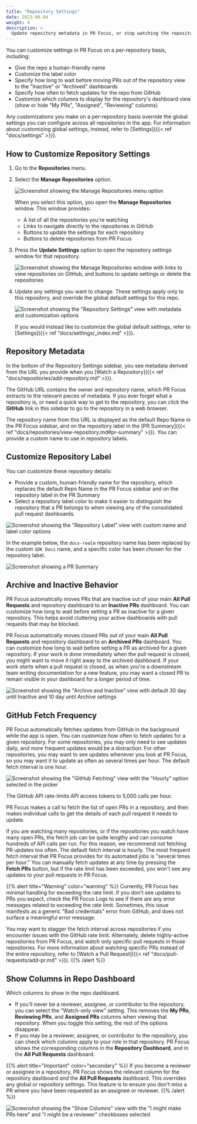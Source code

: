 ```yaml
---
title: "Repository Settings"
date: 2023-06-04
weight: 4
description: >
  Update repository metadata in PR Focus, or stop watching the repository.
---
```


You can customize settings in PR Focus on a per-repository basis, including:

- Give the repo a human-friendly name
- Customize the label color
- Specify how long to wait before moving PRs out of the repository view to the "Inactive" or "Archived" dashboards
- Specify how often to fetch updates for the repo from GitHub
- Customize which columns to display for the repository's dashboard view (show or hide "My PRs", "Assigned", "Reviewing" columns)

Any customizations you make on a per-repository basis override the global settings you can configure across all repositories in the app. For information about customizing global settings, instead, refer to [Settings]({{< ref "docs/settings" >}}).

## How to Customize Repository Settings

1. Go to the **Repositories** menu.
2. Select the **Manage Repositories** option.

   ![Screenshot showing the Manage Repositories menu option](/images/manage-repositories-menu-option.png)

   When you select this option, you open the **Manage Repositories** window. This window provides:

   - A list of all the repositories you're watching
   - Links to navigate directly to the repositories in GitHub
   - Buttons to update the settings for each repository
   - Buttons to delete repositories from PR Focus

3. Press the **Update Settings** option to open the repository settings window for that repository.

   ![Screenshot showing the Manage Repositories window with links to view repositories on GitHub, and buttons to update settings or delete the repositories](/images/manage-repositories.png)

4. Update any settings you want to change. These settings apply only to this repository, and override the global default settings for this repo.

   ![Screenshot showing the "Repository Settings" view with metadata and customization options](/images/repo-settings.png)

   If you would instead like to customize the global default settings, refer to [Settings]({{< ref "docs/settings/_index.md" >}}).

## Repository Metadata

In the bottom of the Repository Settings sidebar, you see metadata derived from the URL you provide when you [Watch a Repository]({{< ref "docs/repositories/add-repository.md" >}}).

The GitHub URL contains the owner and repository name, which PR Focus extracts to the relevant pieces of metadata. If you ever forget what a repository is, or need a quick way to get to the repository, you can click the **GitHub** link in this sidebar to go to the repository in a web browser.

The repository name from this URL is displayed as the default Repo Name in the PR Focus sidebar, and on the repository label in the [PR Summary]({{< ref "docs/repositories/view-repository.md#pr-summary" >}}). You can provide a custom name to use in repository labels.

## Customize Repository Label

You can customize these repository details:

- Provide a custom, human-friendly name for the repository, which replaces the default Repo Name in the PR Focus sidebar and on the repository label in the PR Summary
- Select a repository label color to make it easier to distinguish the repository that a PR belongs to when viewing any of the consolidated pull request dashboards.

![Screenshot showing the "Repository Label" view with custom name and label color options](/images/repo-settings.png)

In the example below, the `docs-realm` repository name has been replaced by the custom `SDK Docs` name, and a specific color has been chosen for the repository label.

![Screenshot showing a PR Summary](/images/pr-summary.png)

## Archive and Inactive Behavior

PR Focus automatically moves PRs that are inactive out of your main **All Pull Requests** and repository dashboard to an **Inactive PRs** dashboard. You can customize how long to wait before setting a PR as inactive for a given repository. This helps avoid cluttering your active dashboards with pull requests that may be blocked.

PR Focus automatically moves closed PRs out of your main **All Pull Requests** and repository dashboard to an **Archived PRs** dashboard. You can customize how long to wait before setting a PR as archived for a given repository. If your work is done immediately when the pull request is closed, you might want to move it right away to the archived dashboard. If your work *starts* when a pull request is closed, as when you're a downstream team writing documentation for a new feature, you may want a closed PR to remain visible in your dashboard for a longer period of time.

![Screenshot showing the "Archive and Inactive" view with default 30 day until Inactive and 10 day until Archive settings](/images/repo-archive-and-inactive.png)

## GitHub Fetch Frequency

PR Focus automatically fetches updates from GitHub in the background while the app is open. You can customize how often to fetch updates for a given repository. For some repositories, you may only need to see updates daily, and more frequent updates would be a distraction. For other repositories, you may want to see updates whenever you look at PR Focus, so you may want it to update as often as several times per hour. The default fetch interval is one hour.

![Screenshot showing the "GitHub Fetching" view with the "Hourly" option selected in the picker](/images/repo-github-fetching.png)

The GitHub API rate-limits API access tokens to 5,000 calls per hour. 

PR Focus makes a call to fetch the list of open PRs in a repository, and then makes individual calls to get the details of each pull request it needs to update.

If you are watching many repositories, or if the repositories you watch have many open PRs, the fetch job can be quite lengthy and can consume hundreds of API calls per run. For this reason, we recommend not fetching PR updates too often. The default fetch interval is hourly. The most frequent fetch interval that PR Focus provides for its automated jobs is "several times per hour." You can manually fetch updates at any time by pressing the **Fetch PRs** button, but if the rate limit has been exceeded, you won't see any updates to your pull requests in PR Focus.

{{% alert title="Warning" color="warning" %}}
Currently, PR Focus has minimal handling for exceeding the rate limit. If you don't see updates to PRs you expect, check the PR Focus Logs to see if there are any error messages related to exceeding the rate limit. Sometimes, this issue manifests as a generic "Bad credentials" error from GitHub, and does not surface a meaningful error message.

You may want to stagger the fetch interval across repositories if you encounter issues with the GitHub rate limit. Alternately, delete highly-active repositories from PR Focus, and watch only specific pull requests in those repositories. For more information about watching specific PRs instead of the entire repository, refer to [Watch a Pull Request]({{< ref "docs/pull-requests/add-pr.md" >}}).
{{% /alert %}}

## Show Columns in Repo Dashboard

Which columns to show in the repo dashboard.

- If you'll never be a reviewer, assignee, or contributor to the repository, you can select the "Watch-only view" setting. This removes the **My PRs**, **Reviewing PRs**, and **Assigned PRs** columns when viewing that repository. When you toggle this setting, the rest of the options disappear.
- If you may be a reviewer, assignee, or contributor to the repository, you can check which columns apply to your role in that repository. PR Focus shows the corresponding columns in the **Repository Dashboard**, and in the **All Pull Requests** dashboard.

{{% alert title="Important" color="secondary" %}}
If you become a reviewer or assignee in a repository, PR Focus shows the relevant column for the repository dashboard *and* the **All Pull Requests** dashboard. This overrides any global or repository settings. This feature is to ensure you don't miss a PR where you have been requested as an assignee or reviewer.
{{% /alert %}}

![Screenshot showing the "Show Columns" view with the "I might make PRs here" and "I might be a reviewer" checkboxes selected](/images/repo-github-fetching.png)
